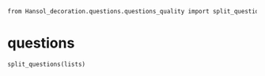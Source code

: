 ```markdown
from Hansol_decoration.questions.questions_quality import split_questions
```
# questions
```markdown
split_questions(lists)
```

